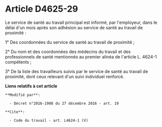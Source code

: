 # Article D4625-29

Le service de santé au travail principal est informé, par l'employeur, dans le délai d'un mois après son adhésion au service
de santé au travail de proximité : 

1° Des coordonnées du service de santé au travail de proximité ; 

2° Du nom et des coordonnées des médecins du travail et des professionnels de santé mentionnés au premier alinéa de l'article
L. 4624-1 compétents ; 

3° De la liste des travailleurs suivis par le service de santé au travail de proximité, dont ceux relevant d'un suivi
individuel renforcé.

**Liens relatifs à cet article**

	**Modifié par**:

	  - Décret n°2016-1908 du 27 décembre 2016 - art. 19

	**Cite**:

	  - Code du travail - art. L4624-1 (V)
